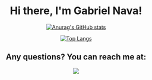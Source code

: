 <div align = "center">
  <h1> Hi there, I'm Gabriel Nava! </h1>

[![Anurag's GitHub stats](https://github-readme-stats.vercel.app/api?username=gnavadev&show_icons=true&theme=radical)](https://github.com/anuraghazra/github-readme-stats)
  
[![Top Langs](https://github-readme-stats.vercel.app/api/top-langs/?username=gnavadev&layout=compact&show_icons=true&theme=radical)](https://github.com/anuraghazra/github-readme-stats)
 
 <h2> Any questions? You can reach me at: </h2>
<a href="https://www.linkedin.com/in/gabriel-nava-8bb091208/"> 
  <img src="https://img.shields.io/badge/LinkedIn-0077B5?style=for-the-badge&logo=linkedin&logoColor=white"> 
  </a>
  
  <br>


  
  </div>
